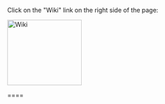 Click on the "Wiki" link on the right side of the page:

<img src="http://i.imgur.com/M5zRbOj.png" alt="Wiki" height="150" width="170">



====
